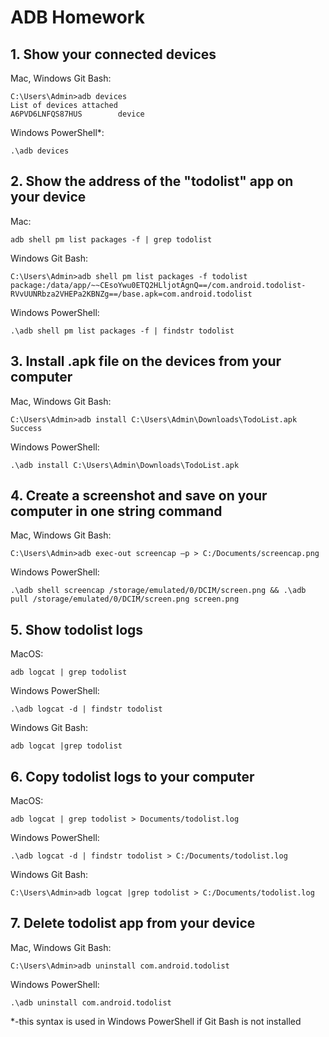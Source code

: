 # ADB Homework
## 1. Show your connected devices

Mac, Windows Git Bash:
```
C:\Users\Admin>adb devices
List of devices attached
A6PVD6LNFQS87HUS        device
```
Windows PowerShell*:
```
.\adb devices
```
## 2. Show the address of the "todolist" app on your device

Mac:
```
adb shell pm list packages -f | grep todolist
``` 
Windows Git Bash:
```
C:\Users\Admin>adb shell pm list packages -f todolist
package:/data/app/~~CEsoYwu0ETQ2HLljotAgnQ==/com.android.todolist-RVvUUNRbza2VHEPa2KBNZg==/base.apk=com.android.todolist
```
Windows PowerShell:
```
.\adb shell pm list packages -f | findstr todolist
``` 
## 3. Install .apk file on the devices from your computer

Mac, Windows Git Bash:
```
C:\Users\Admin>adb install C:\Users\Admin\Downloads\TodoList.apk
Success
```
Windows PowerShell:
```
.\adb install C:\Users\Admin\Downloads\TodoList.apk
```
## 4. Create a screenshot and save on your computer in one string command

Mac, Windows Git Bash:
```
C:\Users\Admin>adb exec-out screencap –p > C:/Documents/screencap.png
```
Windows PowerShell:
```
.\adb shell screencap /storage/emulated/0/DCIM/screen.png && .\adb pull /storage/emulated/0/DCIM/screen.png screen.png
```   
## 5. Show todolist logs

MacOS: 
```    
adb logcat | grep todolist
```
Windows PowerShell: 
```  
.\adb logcat -d | findstr todolist
```
Windows Git Bash: 
```
adb logcat |grep todolist
```
## 6. Copy todolist logs to your computer
MacOS: 
```    
adb logcat | grep todolist > Documents/todolist.log 
```
Windows PowerShell: 
```  
.\adb logcat -d | findstr todolist > C:/Documents/todolist.log 
```
Windows Git Bash: 
```
C:\Users\Admin>adb logcat |grep todolist > C:/Documents/todolist.log 
```
## 7. Delete todolist app from your device
Mac, Windows Git Bash:
```
C:\Users\Admin>adb uninstall com.android.todolist
```
Windows PowerShell: 
```  
.\adb uninstall com.android.todolist
```
*-this syntax is used in Windows PowerShell if Git Bash is not installed
